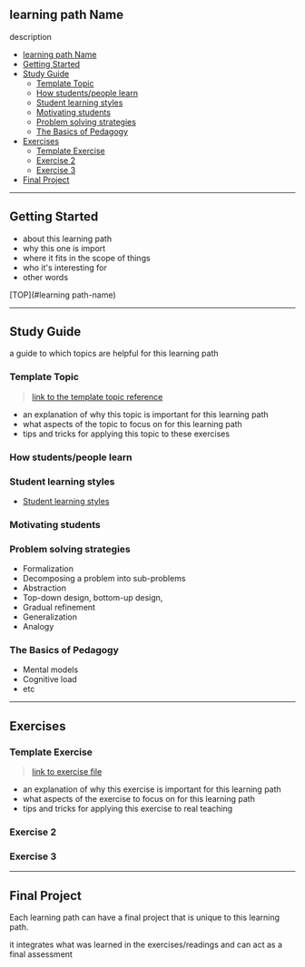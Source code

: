 ## learning path Name

description

- [learning path Name](#learning-path-name)
- [Getting Started](#getting-started)
- [Study Guide](#study-guide)
  - [Template Topic](#template-topic)
  - [How students/people learn](#how-studentspeople-learn)
  - [Student learning styles](#student-learning-styles)
  - [Motivating students](#motivating-students)
  - [Problem solving strategies](#problem-solving-strategies)
  - [The Basics of Pedagogy](#the-basics-of-pedagogy)
- [Exercises](#exercises)
  - [Template Exercise](#template-exercise)
  - [Exercise 2](#exercise-2)
  - [Exercise 3](#exercise-3)
- [Final Project](#final-project)

---

## Getting Started

- about this learning path
- why this one is import
- where it fits in the scope of things
- who it's interesting for
- other words

[TOP](#learning path-name)

---

## Study Guide

a guide to which topics are helpful for this learning path

### Template Topic

> [link to the template topic reference](../topics/template-topic.md)

- an explanation of why this topic is important for this learning path
- what aspects of the topic to focus on for this learning path
- tips and tricks for applying this topic to these exercises


### How students/people learn

### Student learning styles
- [Student learning styles](./../topics/learning-styles.md)

### Motivating students

### Problem solving strategies
- Formalization
- Decomposing a problem into sub-problems
- Abstraction
- Top-down design, bottom-up design,
- Gradual refinement
- Generalization
- Analogy

### The Basics of Pedagogy
- Mental models
- Cognitive load
- etc

---

## Exercises

### Template Exercise

> [link to exercise file](../exercises/template-exercise.md)

- an explanation of why this exercise is important for this learning path
- what aspects of the exercise to focus on for this learning path
- tips and tricks for applying this exercise to real teaching

### Exercise 2

### Exercise 3


---


## Final Project

Each learning path can have a final project that is unique to this learning path.

it integrates what was learned in the exercises/readings and can act as a final assessment
